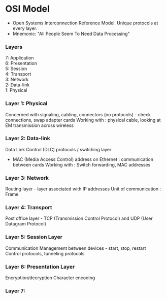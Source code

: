 # OSI Model
-  Open Systems Interconnection Reference Model. Unique protocols at every layer.
-  Mnemonic: "All People Seem To Need Data Processing"

### Layers
7: Application  
6: Presentation  
5: Session  
4: Transport  
3: Network  
2: Data-link  
1: Physical  

### Layer 1: Physical
Concerned with signaling, cabling, connectors (no protocols) - check connections, swap adapter cards
Working with : physical cable, looking at EM transmission across wireless

### Layer 2: Data-link
Data Link Control (DLC) protocols / switching layer
- MAC (Media Access Control) address on Ethernet : communication between cards
Working with : Switch forwarding, MAC addresses

### Layer 3: Network
Routing layer - layer associated with IP addresses
Unit of communication : Frame 

### Layer 4: Transport
Post office layer - TCP (Transmission Control Protocol) and UDP (User Datagram Protocol)

### Layer 5: Session Layer
Communication Management between devices - start, stop, restart  
Control protocols, tunneling protocols

### Layer 6: Presentation Layer
Encryption/decryption
Character encoding

### Layer 7: 



  
